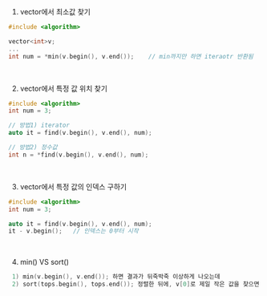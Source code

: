 

1) vector에서 최소값 찾기
```C++
#include <algorithm>

vector<int>v;
...
int num = *min(v.begin(), v.end());    // min까지만 하면 iteraotr 반환됨
```
<br>

2) vector에서 특정 값 위치 찾기
```C++
#include <algorithm>
int num = 3;

// 방법1) iterator
auto it = find(v.begin(), v.end(), num);

// 방법2) 정수값
int n = *find(v.begin(), v.end(), num);
```

<br>

3) vector에서 특정 값의 인덱스 구하기
```C++
#include <algorithm>
int num = 3;

auto it = find(v.begin(), v.end(), num);
it - v.begin();   // 인덱스는 0부터 시작
```

<br>

4) min() VS sort()
```C++
 1) min(v.begin(), v.end()); 하면 결과가 뒤죽박죽 이상하게 나오는데
 2) sort(tops.begin(), tops.end()); 정렬한 뒤에, v[0]로 제일 작은 값을 찾으면 값이 제대로 나오는 기이한 현상..!?!
```

